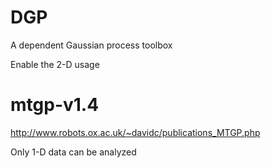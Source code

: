 # DGP

A dependent Gaussian process toolbox

Enable the 2-D usage

# mtgp-v1.4

http://www.robots.ox.ac.uk/~davidc/publications_MTGP.php

Only 1-D data can be analyzed
